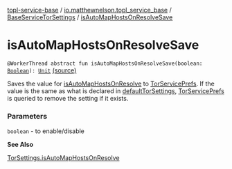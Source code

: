 [topl-service-base](../../index.md) / [io.matthewnelson.topl_service_base](../index.md) / [BaseServiceTorSettings](index.md) / [isAutoMapHostsOnResolveSave](./is-auto-map-hosts-on-resolve-save.md)

# isAutoMapHostsOnResolveSave

`@WorkerThread abstract fun isAutoMapHostsOnResolveSave(boolean: `[`Boolean`](https://kotlinlang.org/api/latest/jvm/stdlib/kotlin/-boolean/index.html)`): `[`Unit`](https://kotlinlang.org/api/latest/jvm/stdlib/kotlin/-unit/index.html) [(source)](https://github.com/05nelsonm/TorOnionProxyLibrary-Android/blob/master/topl-service-base/src/main/java/io/matthewnelson/topl_service_base/BaseServiceTorSettings.kt#L717)

Saves the value for [isAutoMapHostsOnResolve](is-auto-map-hosts-on-resolve.md) to [TorServicePrefs](../-tor-service-prefs/index.md). If the value is the same
as what is declared in [defaultTorSettings](default-tor-settings.md), [TorServicePrefs](../-tor-service-prefs/index.md) is queried to remove the
setting if it exists.

### Parameters

`boolean` - to enable/disable

**See Also**

[TorSettings.isAutoMapHostsOnResolve](../../..//topl-core-base/io.matthewnelson.topl_core_base/-tor-settings/is-auto-map-hosts-on-resolve.md)

